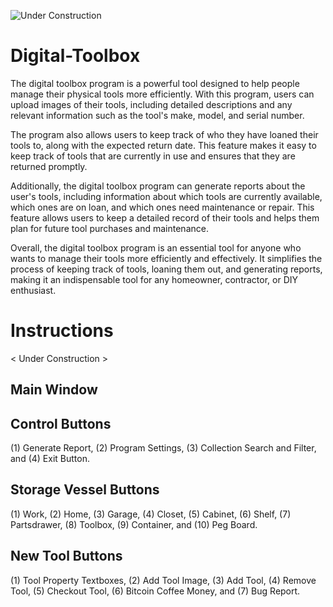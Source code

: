 ![Under Construction](https://user-images.githubusercontent.com/90804577/235811089-80b9bb64-8190-4145-b768-4a4fa93bdb05.png)

# Digital-Toolbox

The digital toolbox program is a powerful tool designed to help people manage their physical tools more efficiently. With this program, users can upload images of their tools, including detailed descriptions and any relevant information such as the tool's make, model, and serial number.

The program also allows users to keep track of who they have loaned their tools to, along with the expected return date. This feature makes it easy to keep track of tools that are currently in use and ensures that they are returned promptly.

Additionally, the digital toolbox program can generate reports about the user's tools, including information about which tools are currently available, which ones are on loan, and which ones need maintenance or repair. This feature allows users to keep a detailed record of their tools and helps them plan for future tool purchases and maintenance.

Overall, the digital toolbox program is an essential tool for anyone who wants to manage their tools more efficiently and effectively. It simplifies the process of keeping track of tools, loaning them out, and generating reports, making it an indispensable tool for any homeowner, contractor, or DIY enthusiast.

# Instructions 
< Under Construction >

## Main Window



## Control Buttons


(1) Generate Report, (2) Program Settings, (3) Collection Search and Filter, and (4) Exit Button.

## Storage Vessel Buttons


(1) Work, (2) Home, (3) Garage, (4) Closet, (5) Cabinet, (6) Shelf, (7) Partsdrawer, (8) Toolbox, (9) Container, and (10) Peg Board.

## New Tool Buttons

(1) Tool Property Textboxes, (2) Add Tool Image, (3) Add Tool, (4) Remove Tool, (5) Checkout Tool, (6) Bitcoin Coffee Money, and (7) Bug Report.

